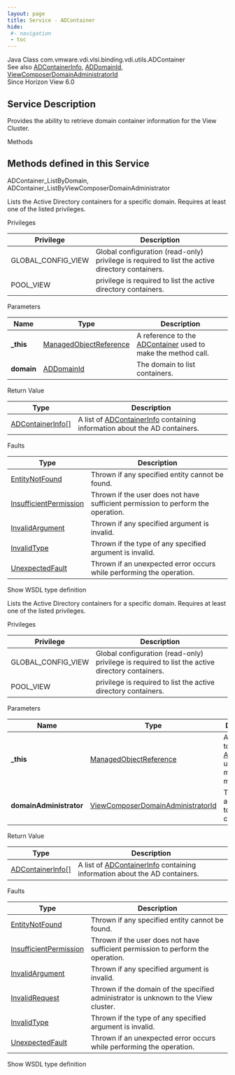 ```yaml
---
layout: page
title: Service - ADContainer
hide:
 #- navigation
 - toc
---
```


  
 
  



Java Class
    com.vmware.vdi.vlsi.binding.vdi.utils.ADContainer  
See also
     [ADContainerInfo](vdi.utils.ADContainer.ADContainerInfo.md), [ADDomainId](vdi.entity.ADDomainId.md), [ViewComposerDomainAdministratorId](vdi.entity.ViewComposerDomainAdministratorId.md)  
Since 
    Horizon View 6.0

  


## Service Description

Provides the ability to retrieve domain container information for the View Cluster. 

Methods

Methods defined in this Service   
---  
ADContainer_ListByDomain, ADContainer_ListByViewComposerDomainAdministrator  
  



Lists the Active Directory containers for a specific domain. Requires at least one of the listed privileges. 

Privileges 

Privilege |  Description   
---|---  
GLOBAL_CONFIG_VIEW|  Global configuration (read-only) privilege is required to list the active directory containers.   
POOL_VIEW|  privilege is required to list the active directory containers.   
  


Parameters 

Name| Type| Description  
---|---|---  
**_this**| [ManagedObjectReference](vmodl.ManagedObjectReference.md)|  A reference to the [ADContainer](vdi.utils.ADContainer.md) used to make the method call.   
**domain**| [ADDomainId](vdi.entity.ADDomainId.md)|  The domain to list containers.   
  
  


Return Value 

Type |  Description   
---|---  
[ADContainerInfo[]](vdi.utils.ADContainer.ADContainerInfo.md)| A list of [ADContainerInfo](vdi.utils.ADContainer.ADContainerInfo.md) containing information about the AD containers.  
  


Faults 

Type |  Description   
---|---  
[EntityNotFound](vdi.fault.EntityNotFound.md)| Thrown if any specified entity cannot be found.  
[InsufficientPermission](vdi.fault.InsufficientPermission.md)| Thrown if the user does not have sufficient permission to perform the operation.  
[InvalidArgument](vdi.fault.InvalidArgument.md)| Thrown if any specified argument is invalid.  
[InvalidType](vdi.fault.InvalidType.md)| Thrown if the type of any specified argument is invalid.  
[UnexpectedFault](vdi.fault.UnexpectedFault.md)| Thrown if an unexpected error occurs while performing the operation.  
  
Show WSDL type definition

  
  
  



Lists the Active Directory containers for a specific domain. Requires at least one of the listed privileges. 

Privileges 

Privilege |  Description   
---|---  
GLOBAL_CONFIG_VIEW|  Global configuration (read-only) privilege is required to list the active directory containers.   
POOL_VIEW|  privilege is required to list the active directory containers.   
  


Parameters 

Name| Type| Description  
---|---|---  
**_this**| [ManagedObjectReference](vmodl.ManagedObjectReference.md)|  A reference to the [ADContainer](vdi.utils.ADContainer.md) used to make the method call.   
**domainAdministrator**| [ViewComposerDomainAdministratorId](vdi.entity.ViewComposerDomainAdministratorId.md)|  The domain administrator to list containers.   
  
  


Return Value 

Type |  Description   
---|---  
[ADContainerInfo[]](vdi.utils.ADContainer.ADContainerInfo.md)| A list of [ADContainerInfo](vdi.utils.ADContainer.ADContainerInfo.md) containing information about the AD containers.  
  


Faults 

Type |  Description   
---|---  
[EntityNotFound](vdi.fault.EntityNotFound.md)| Thrown if any specified entity cannot be found.  
[InsufficientPermission](vdi.fault.InsufficientPermission.md)| Thrown if the user does not have sufficient permission to perform the operation.  
[InvalidArgument](vdi.fault.InvalidArgument.md)| Thrown if any specified argument is invalid.  
[InvalidRequest](vdi.fault.InvalidRequest.md)| Thrown if the domain of the specified administrator is unknown to the View cluster.  
[InvalidType](vdi.fault.InvalidType.md)| Thrown if the type of any specified argument is invalid.  
[UnexpectedFault](vdi.fault.UnexpectedFault.md)| Thrown if an unexpected error occurs while performing the operation.  
  
Show WSDL type definition

  
  
  
  
  
  
  

